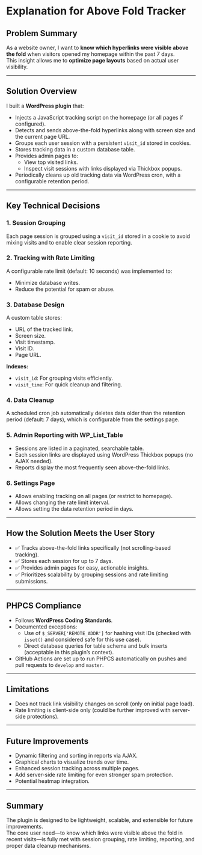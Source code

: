 # Explanation for Above Fold Tracker

## Problem Summary

As a website owner, I want to **know which hyperlinks were visible above the fold** when visitors opened my homepage within the past 7 days.  
This insight allows me to **optimize page layouts** based on actual user visibility.

---

## Solution Overview

I built a **WordPress plugin** that:
- Injects a JavaScript tracking script on the homepage (or all pages if configured).
- Detects and sends above-the-fold hyperlinks along with screen size and the current page URL.
- Groups each user session with a persistent `visit_id` stored in cookies.
- Stores tracking data in a custom database table.
- Provides admin pages to:
    - View top visited links.
    - Inspect visit sessions with links displayed via Thickbox popups.
- Periodically cleans up old tracking data via WordPress cron, with a configurable retention period.

---

## Key Technical Decisions

### 1. **Session Grouping**
Each page session is grouped using a `visit_id` stored in a cookie to avoid mixing visits and to enable clear session reporting.

### 2. **Tracking with Rate Limiting**
A configurable rate limit (default: 10 seconds) was implemented to:
- Minimize database writes.
- Reduce the potential for spam or abuse.

### 3. **Database Design**
A custom table stores:
- URL of the tracked link.
- Screen size.
- Visit timestamp.
- Visit ID.
- Page URL.

**Indexes:**
- `visit_id`: For grouping visits efficiently.
- `visit_time`: For quick cleanup and filtering.

### 4. **Data Cleanup**
A scheduled cron job automatically deletes data older than the retention period (default: 7 days), which is configurable from the settings page.

### 5. **Admin Reporting with WP_List_Table**
- Sessions are listed in a paginated, searchable table.
- Each session links are displayed using WordPress Thickbox popups (no AJAX needed).
- Reports display the most frequently seen above-the-fold links.

### 6. **Settings Page**
- Allows enabling tracking on all pages (or restrict to homepage).
- Allows changing the rate limit interval.
- Allows setting the data retention period in days.

---

## How the Solution Meets the User Story

- ✅ Tracks above-the-fold links specifically (not scrolling-based tracking).
- ✅ Stores each session for up to 7 days.
- ✅ Provides admin pages for easy, actionable insights.
- ✅ Prioritizes scalability by grouping sessions and rate limiting submissions.

---

## PHPCS Compliance

- Follows **WordPress Coding Standards**.
- Documented exceptions:
    - Use of `$_SERVER['REMOTE_ADDR']` for hashing visit IDs (checked with `isset()` and considered safe for this use case).
    - Direct database queries for table schema and bulk inserts (acceptable in this plugin’s context).
- GitHub Actions are set up to run PHPCS automatically on pushes and pull requests to `develop` and `master`.

---

## Limitations

- Does not track link visibility changes on scroll (only on initial page load).
- Rate limiting is client-side only (could be further improved with server-side protections).

---

## Future Improvements

- Dynamic filtering and sorting in reports via AJAX.
- Graphical charts to visualize trends over time.
- Enhanced session tracking across multiple pages.
- Add server-side rate limiting for even stronger spam protection.
- Potential heatmap integration.

---

## Summary

The plugin is designed to be lightweight, scalable, and extensible for future improvements.  
The core user need—to know which links were visible above the fold in recent visits—is fully met with session grouping, rate limiting, reporting, and proper data cleanup mechanisms.

